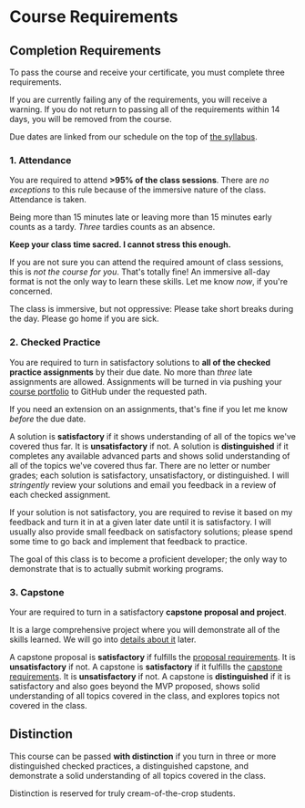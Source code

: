 # Course Requirements

## Completion Requirements

To pass the course and receive your certificate, you must complete three requirements.

If you are currently failing any of the requirements, you will receive a warning.
If you do not return to passing all of the requirements within 14 days, you will be removed from the course.

Due dates are linked from our schedule on the top of [the syllabus](/).

### 1. Attendance

You are required to attend **>95% of the class sessions**.
There are _no exceptions_ to this rule because of the immersive nature of the class.
Attendance is taken.

Being more than 15 minutes late or leaving more than 15 minutes early counts as a tardy.
_Three_ tardies counts as an absence.

**Keep your class time sacred. I cannot stress this enough.**

If you are not sure you can attend the required amount of class sessions, this is _not the course for you_.
That's totally fine!
An immersive all-day format is not the only way to learn these skills.
Let me know _now_, if you're concerned.

The class is immersive, but not oppressive:
Please take short breaks during the day.
Please go home if you are sick.

### 2. Checked Practice

You are required to turn in satisfactory solutions to **all of the checked practice assignments** by their due date.
No more than _three_ late assignments are allowed.
Assignments will be turned in via pushing your [course portfolio](/notes/course-portfolio.md) to GitHub under the requested path.

If you need an extension on an assignments, that's fine if you let me know _before_ the due date.

A solution is **satisfactory** if it shows understanding of all of the topics we've covered thus far.
It is **unsatisfactory** if not.
A solution is **distinguished** if it completes any available advanced parts and shows solid understanding of all of the topics we've covered thus far.
There are no letter or number grades;
each solution is satisfactory, unsatisfactory, or distinguished.
I will _stringently_ review your solutions and email you feedback in a review of each checked assignment.

If your solution is not satisfactory, you are required to revise it based on my feedback and turn it in at a given later date until it is satisfactory.
I will usually also provide small feedback on satisfactory solutions;
please spend some time to go back and implement that feedback to practice.

The goal of this class is to become a proficient developer;
the only way to demonstrate that is to actually submit working programs.

### 3. Capstone

Your are required to turn in a satisfactory **capstone proposal and project**.

It is a large comprehensive project where you will demonstrate all of the skills learned.
We will go into [details about it](/notes/capstone-intro.md) later.

A capstone proposal is **satisfactory** if fulfills the [proposal requirements](/notes/capstone-proposal.md#requirements).
It is **unsatisfactory** if not.
A capstone is **satisfactory** if it fulfills the [capstone requirements](/notes/capstone-intro.md#requirements).
It is **unsatisfactory** if not.
A capstone is **distinguished** if it is satisfactory and also goes beyond the MVP proposed, shows solid understanding of all topics covered in the class, and explores topics not covered in the class.

## Distinction

This course can be passed **with distinction** if you turn in three or more distinguished checked practices, a distinguished capstone, and demonstrate a solid understanding of all topics covered in the class.

Distinction is reserved for truly cream-of-the-crop students.

